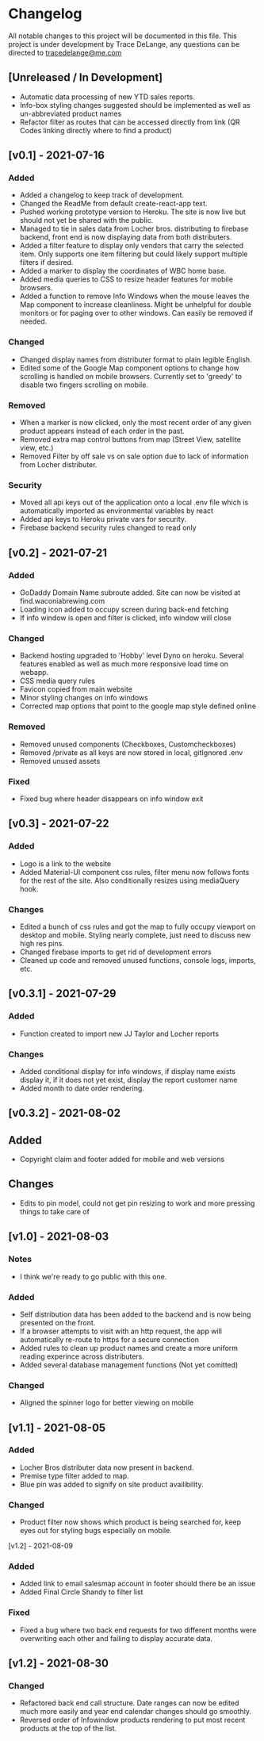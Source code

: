 # Changelog
All notable changes to this project will be documented in this file.
This project is under development by Trace DeLange, any questions can be directed to tracedelange@me.com

## [Unreleased / In Development]
- Automatic data processing of new YTD sales reports.
- Info-box styling changes suggested should be implemented as well as un-abbreviated product names
- Refactor filter as routes that can be accessed directly from link (QR Codes linking directly where to find a product)


## [v0.1] - 2021-07-16
### Added
- Added a changelog to keep track of development.
- Changed the ReadMe from default create-react-app text.
- Pushed working prototype version to Heroku. The site is now live but should not yet be shared with the public.
- Managed to tie in sales data from Locher bros. distributing to firebase backend, front end is now displaying data from both distributers.
- Added a filter feature to display only vendors that carry the selected item. Only supports one item filtering but could likely support multiple filters if desired.
- Added a marker to display the coordinates of WBC home base.
- Added media queries to CSS to resize header features for mobile browsers.
- Added a function to remove Info Windows when the mouse leaves the Map component to increase cleanliness. Might be unhelpful for double monitors or for paging over to other windows. Can easily be removed if needed.

### Changed
- Changed display names from distributer format to plain legible English. 
- Edited some of the Google Map component options to change how scrolling is handled on mobile browsers. Currently set to 'greedy' to disable two fingers scrolling on mobile.

### Removed
- When a marker is now clicked, only the most recent order of any given product appears instead of each order in the past.
- Removed extra map control buttons from map (Street View, satellite view, etc.)
- Removed Filter by off sale vs on sale option due to lack of information from Locher distributer.

### Security
- Moved all api keys out of the application onto a local .env file which is automatically imported as environmental variables by react
- Added api keys to Heroku private vars for security.
- Firebase backend security rules changed to read only



## [v0.2] - 2021-07-21

### Added
- GoDaddy Domain Name subroute added. Site can now be visited at find.waconiabrewing.com
- Loading icon added to occupy screen during back-end fetching
- If info window is open and filter is clicked, info window will close

### Changed
- Backend hosting upgraded to 'Hobby' level Dyno on heroku. Several features enabled as well as much more responsive load time on webapp.
- CSS media query rules
- Favicon copied from main website
- Minor styling changes on info windows
- Corrected map options that point to the google map style defined online
### Removed
- Removed unused components (Checkboxes, Customcheckboxes)
- Removed /private as all keys are now stored in local, gitIgnored .env
- Removed unused assets

### Fixed
- Fixed bug where header disappears on info window exit


## [v0.3] - 2021-07-22

### Added
- Logo is a link to the website
- Added Material-UI component css rules, filter menu now follows fonts for the rest of the site. Also conditionally resizes using mediaQuery hook.

### Changes
- Edited a bunch of css rules and got the map to fully occupy viewport on desktop and mobile. Styling nearly complete, just need to discuss new high res pins.
- Changed firebase imports to get rid of development errors
- Cleaned up code and removed unused functions, console logs, imports, etc.


## [v0.3.1] - 2021-07-29

### Added
- Function created to import new JJ Taylor and Locher reports

### Changes 
- Added conditional display for info windows, if display name exists display it, if it does not yet exist, display the report customer name 
- Added month to date order rendering.

## [v0.3.2] - 2021-08-02

## Added
- Copyright claim and footer added for mobile and web versions

## Changes
- Edits to pin model, could not get pin resizing to work and more pressing things to take care of


## [v1.0] - 2021-08-03

### Notes
- I think we're ready to go public with this one. 

### Added
- Self distribution data has been added to the backend and is now being presented on the front.
- If a browser attempts to visit with an http request, the app will automatically re-route to https for a secure connection
- Added rules to clean up product names and create a more uniform reading experince across distributers.
- Added several database management functions (Not yet comitted)

### Changed
- Aligned the spinner logo for better viewing on mobile

## [v1.1] - 2021-08-05

### Added
- Locher Bros distributer data now present in backend.
- Premise type filter added to map.
- Blue pin was added to signify on site product availibility.

### Changed
- Product filter now shows which product is being searched for, keep eyes out for styling bugs especially on mobile.

[v1.2] - 2021-08-09

### Added
- Added link to email salesmap account in footer should there be an issue
- Added Final Circle Shandy to filter list

### Fixed
- Fixed a bug where two back end requests for two different months were overwriting each other and failing to display accurate data.

## [v1.2] - 2021-08-30

### Changed
- Refactored back end call structure. Date ranges can now be edited much more easily and year end calendar changes should go smoothly.
- Reversed order of Infowindow products rendering to put most recent products at the top of the list.